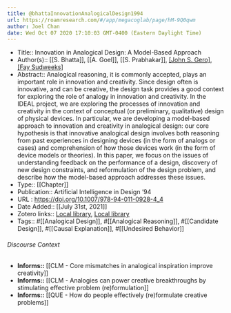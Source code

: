 ```yaml
---
title: @bhattaInnovationAnalogicalDesign1994
url: https://roamresearch.com/#/app/megacoglab/page/hM-9Q0qwm
author: Joel Chan
date: Wed Oct 07 2020 17:10:03 GMT-0400 (Eastern Daylight Time)
---
```


- Title:: Innovation in Analogical Design: A Model-Based Approach
- Author(s):: [[S. Bhatta]], [[A. Goel]], [[S. Prabhakar]], [[John S. Gero]](editor), [[Fay Sudweeks]](editor)
- Abstract:: Analogical reasoning, it is commonly accepted, plays an important role in innovation and creativity. Since design often is innovative, and can be creative, the design task provides a good context for exploring the role of analogy in innovation and creativity. In the IDEAL project, we are exploring the processes of innovation and creativity in the context of conceptual (or preliminary, qualitative) design of physical devices. In particular, we are developing a model-based approach to innovation and creativity in analogical design: our core hypothesis is that innovative analogical design involves both reasoning from past experiences in designing devices (in the form of analogs or cases) and comprehension of how those devices work (in the form of device models or theories). In this paper, we focus on the issues of understanding feedback on the performance of a design, discovery of new design constraints, and reformulation of the design problem, and describe how the model-based approach addresses these issues.
- Type:: [[Chapter]]
- Publication:: Artificial Intelligence in Design ’94
- URL : https://doi.org/10.1007/978-94-011-0928-4_4
- Date Added:: [[July 31st, 2021]]
- Zotero links:: [Local library](zotero://select/groups/2451508/items/GRMQP7S6), [Local library](https://www.zotero.org/groups/2451508/items/GRMQP7S6)
- Tags:: #[[Analogical Design]], #[[Analogical Reasoning]], #[[Candidate Design]], #[[Causal Explanation]], #[[Undesired Behavior]]

###### Discourse Context

- **Informs::** [[CLM - Core mismatches in analogical inspiration improve creativity]]
- **Informs::** [[CLM - Analogies can power creative breakthroughs by stimulating effective problem (re)formulation]]
- **Informs::** [[QUE - How do people effectively (re)formulate creative problems]]
